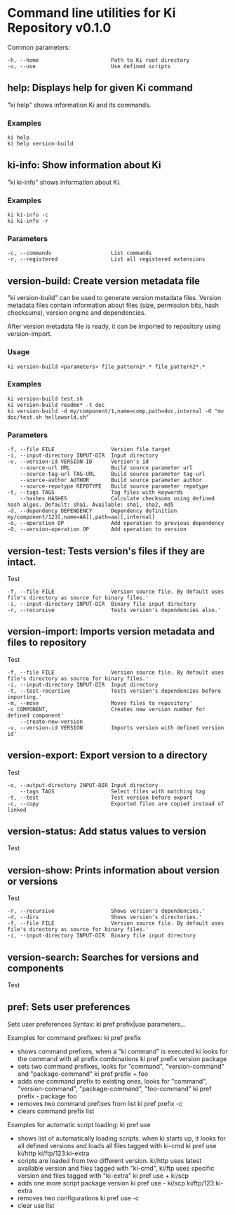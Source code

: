 # Command line utilities for Ki Repository v0.1.0

Common parameters:

    -h, --home                       Path to Ki root directory
    -u, --use                        Use defined scripts

## help: Displays help for given Ki command

"ki help" shows information Ki and its commands.

### Examples

    ki help
    ki help version-build


## ki-info: Show information about Ki

"ki ki-info" shows information about Ki.

### Examples

    ki ki-info -c
    ki ki-info -r

### Parameters
    -c, --commands                   List commands
    -r, --registered                 List all registered extensions

## version-build: Create version metadata file

"ki version-build" can be used to generate version metadata files. Version metadata files
contain information about files (size, permission bits, hash checksums), version origins
and dependencies.

After version metadata file is ready, it can be imported to repository using version-import.

### Usage

    ki version-build <parameters> file_pattern1*.* file_pattern2*.*

### Examples

    ki version-build test.sh
    ki version-build readme* -t doc
    ki version-build -d my/component/1,name=comp,path=doc,internal -O "mv doc/test.sh helloworld.sh"

### Parameters

    -f, --file FILE                  Version file target
    -i, --input-directory INPUT-DIR  Input directory
    -v, --version-id VERSION-ID      Version's id
        --source-url URL             Build source parameter url
        --source-tag-url TAG-URL     Build source parameter tag-url
        --source-author AUTHOR       Build source parameter author
        --source-repotype REPOTYPE   Build source parameter repotype
    -t, --tags TAGS                  Tag files with keywords
        --hashes HASHES              Calculate checksums using defined hash algos. Default: sha1. Available: sha1, sha2, md5
    -d, --dependency DEPENDENCY      Dependency definition my/component/123[,name=AA][,path=aa][,internal]
    -o, --operation OP               Add operation to previous dependency
    -O, --version-operation OP       Add operation to version


## version-test: Tests version's files if they are intact.

Test

    -f, --file FILE                  Version source file. By default uses file's directory as source for binary files.'
    -i, --input-directory INPUT-DIR  Binary file input directory
    -r, --recursive                  Tests version's dependencies also.'

## version-import: Imports version metadata and files to repository

Test

    -f, --file FILE                  Version source file. By default uses file's directory as source for binary files.'
    -i, --input-directory INPUT-DIR  Input directory
    -t, --test-recursive             Tests version's dependencies before importing.'
    -m, --move                       Moves files to repository'
    -c COMPONENT,                    Creates new version number for defined component'
        --create-new-version
    -v, --version-id VERSION         Imports version with defined version id'

## version-export: Export version to a directory

Test

    -o, --output-directory INPUT-DIR Input directory
        --tags TAGS                  Select files with matching tag
    -t, --test                       Test version before export
    -c, --copy                       Exported files are copied instead of linked

## version-status: Add status values to version

Test

## version-show: Prints information about version or versions

Test

    -r, --recursive                  Shows version's dependencies.'
    -d, --dirs                       Shows version's directories.'
    -f, --file FILE                  Version source file. By default uses file's directory as source for binary files.'
    -i, --input-directory INPUT-DIR  Binary file input directory

## version-search: Searches for versions and components

Test

## pref: Sets user preferences

Sets user preferences
Syntax: ki pref prefix|use parameters...

Examples for command prefixes:
  ki pref prefix
  - shows command prefixes, when a "ki command" is executed ki looks for the command with all prefix combinations
  ki pref prefix version package
  - sets two command prefixes, looks for "command", "version-command" and "package-command"
  ki pref prefix + foo
  - adds one command prefix to existing ones, looks for "command", "version-command", "package-command", "foo-command"
  ki pref prefix - package foo
  - removes two command prefixes from list
  ki pref prefix -c
  - clears command prefix list

Examples for automatic script loading:
  ki pref use
  - shows list of automatically loading scripts. when ki starts up, it looks for all defined versions and loads all files tagged with ki-cmd
  ki pref use ki/http ki/ftp/123:ki-extra
  - scripts are loaded from two different version. ki/http uses latest available version and files tagged with "ki-cmd", ki/ftp uses specific version and files tagged with "ki-extra"
  ki pref use + ki/scp
  - adds one more script package version
  ki pref use - ki/scp ki/ftp/123:ki-extra
  - removes two configurations
  ki pref use -c
  - clear use list


